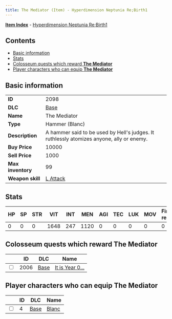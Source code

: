 ```yaml
---
title: The Mediator (Item) - Hyperdimension Neptunia Re;Birth1
---
```


[**Item Index**](/neptunia/rb1/item/index.html) - [Hyperdimension Neptunia Re;Birth1](/neptunia/rb1)

## Contents

- [Basic information](#basic-information)
- [Stats](#stats)
- [Colosseum quests which reward **The Mediator**](#colosseum-quests-which-reward-the-mediator)
- [Player characters who can equip **The Mediator**](#player-characters-who-can-equip-the-mediator)

## Basic information

|   |   |
| -- | -- |
| **ID** | 2098 |
| **DLC** | [Base](/neptunia/rb1/dlc/1-base.html) |
| **Name** | The Mediator |
| **Type** | Hammer (Blanc) |
| **Description** | A hammer said to be used by Hell's judges. It ruthlessly atomizes anyone, ally or enemy. |
| **Buy Price** | 10000 |
| **Sell Price** | 1000 |
| **Max inventory** | 99 |
| **Weapon skill** | [L Attack](/neptunia/rb1/skill/1-602-l-attack.html) |


## Stats

| HP | SP | STR | VIT | INT | MEN | AGI | TEC | LUK | MOV | Fire res. | Ice res. | Wind res. | Lightning res. |
| -- | -- | --- | --- | --- | --- | --- | --- | --- | --- | --------- | -------- | --------- | -------------- |
| 0 | 0 | 0 | 1648 | 247 | 1120 | 0 | 0 | 0 | 0 | 0 | 0 | 0 | 0 |


## Colosseum quests which reward **The Mediator**

|    | ID | DLC | Name |
| -- | -- | --- | ---- |
| <input type="checkbox" id="rb1-colosseum-1-2006" class="trackbox" /> | 2006 | [Base](/neptunia/rb1/dlc/1-base.html) | [It is Year 0...](/neptunia/rb1/colosseum/1-2006-it-is-year-0.html) |


## Player characters who can equip **The Mediator**

|    | ID | DLC | Name |
| -- | -- | --- | ---- |
| <input type="checkbox" id="rb1-player-1-4" class="trackbox" /> | 4 | [Base](/neptunia/rb1/dlc/1-base.html) | [Blanc](/neptunia/rb1/player/1-4-blanc.html) |
